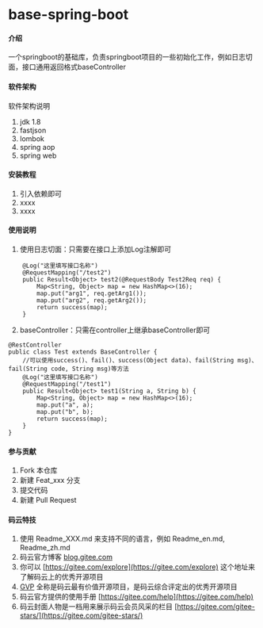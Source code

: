 # base-spring-boot

#### 介绍
一个springboot的基础库，负责springboot项目的一些初始化工作，例如日志切面，接口通用返回格式baseController

#### 软件架构
软件架构说明
1. jdk 1.8
2. fastjson
3. lombok
4. spring aop
5. spring web

#### 安装教程

1.  引入依赖即可
2.  xxxx
3.  xxxx

#### 使用说明

1.  使用日志切面：只需要在接口上添加Log注解即可
```
    @Log("这里填写接口名称")
    @RequestMapping("/test2")
    public Result<Object> test2(@RequestBody Test2Req req) {
        Map<String, Object> map = new HashMap<>(16);
        map.put("arg1", req.getArg1());
        map.put("arg2", req.getArg2());
        return success(map);
    }
```

2.  baseController：只需在controller上继承baseController即可

```
@RestController
public class Test extends BaseController {
    //可以使用success()、fail()、success(Object data)、fail(String msg)、fail(String code, String msg)等方法
    @Log("这里填写接口名称")
    @RequestMapping("/test1")
    public Result<Object> test1(String a, String b) {
        Map<String, Object> map = new HashMap<>(16);
        map.put("a", a);
        map.put("b", b);
        return success(map);
    }
}

```


#### 参与贡献

1.  Fork 本仓库
2.  新建 Feat_xxx 分支
3.  提交代码
4.  新建 Pull Request


#### 码云特技

1.  使用 Readme\_XXX.md 来支持不同的语言，例如 Readme\_en.md, Readme\_zh.md
2.  码云官方博客 [blog.gitee.com](https://blog.gitee.com)
3.  你可以 [https://gitee.com/explore](https://gitee.com/explore) 这个地址来了解码云上的优秀开源项目
4.  [GVP](https://gitee.com/gvp) 全称是码云最有价值开源项目，是码云综合评定出的优秀开源项目
5.  码云官方提供的使用手册 [https://gitee.com/help](https://gitee.com/help)
6.  码云封面人物是一档用来展示码云会员风采的栏目 [https://gitee.com/gitee-stars/](https://gitee.com/gitee-stars/)
